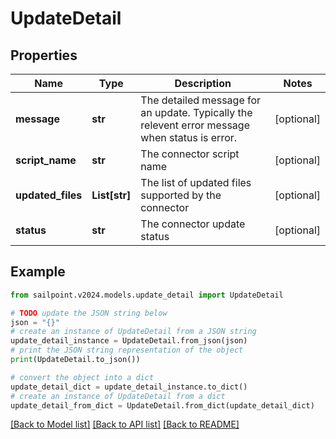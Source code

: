 # UpdateDetail


## Properties

Name | Type | Description | Notes
------------ | ------------- | ------------- | -------------
**message** | **str** | The detailed message for an update. Typically the relevent error message when status is error. | [optional] 
**script_name** | **str** | The connector script name | [optional] 
**updated_files** | **List[str]** | The list of updated files supported by the connector | [optional] 
**status** | **str** | The connector update status | [optional] 

## Example

```python
from sailpoint.v2024.models.update_detail import UpdateDetail

# TODO update the JSON string below
json = "{}"
# create an instance of UpdateDetail from a JSON string
update_detail_instance = UpdateDetail.from_json(json)
# print the JSON string representation of the object
print(UpdateDetail.to_json())

# convert the object into a dict
update_detail_dict = update_detail_instance.to_dict()
# create an instance of UpdateDetail from a dict
update_detail_from_dict = UpdateDetail.from_dict(update_detail_dict)
```
[[Back to Model list]](../README.md#documentation-for-models) [[Back to API list]](../README.md#documentation-for-api-endpoints) [[Back to README]](../README.md)


